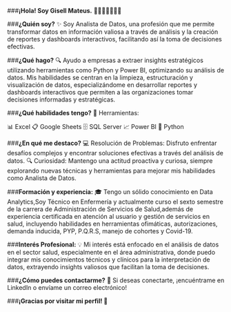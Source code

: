 ###**¡Hola! Soy Gisell Mateus.** 👋👩🏽‍💻👩🏽‍⚕️

###**¿Quién soy?**
✨ Soy Analista de Datos, una profesión que me permite transformar datos en información valiosa a través de análisis y la creación de reportes y dashboards interactivos, facilitando así la toma de decisiones efectivas.

###**¿Qué hago?**
🔍 Ayudo a empresas a extraer insights estratégicos utilizando herramientas como Python y Power BI, optimizando su análisis de datos. Mis habilidades se centran en la limpieza, estructuración y visualización de datos, especializándome en desarrollar reportes y dashboards interactivos que permiten a las organizaciones tomar decisiones informadas y estratégicas.

###**¿Qué habilidades tengo?**
🏹 Herramientas:

📊 Excel
📋 Google Sheets
🗄️ SQL Server
📈 Power BI
🐍 Python

###**¿En qué me destaco?**
💻 Resolución de Problemas: Disfruto enfrentar desafíos complejos y encontrar soluciones efectivas a través del análisis de datos.
🔍 Curiosidad: Mantengo una actitud proactiva y curiosa, siempre explorando nuevas técnicas y herramientas para mejorar mis habilidades como Analista de Datos.

###**Formación y experiencia:**
🎓  Tengo un sólido conocimiento en Data Analytics,Soy Técnico en Enfermería y actualmente curso el sexto semestre de la carrera de Administración de Servicios de Salud,además de experiencia certificada en atención al usuario y gestión de servicios en salud, incluyendo habilidades en herramientas ofimáticas, autorizaciones, demanda inducida, PYP, P.Q.R.S, manejo de cohortes y Covid-19.

###**Interés Profesional:**
💡 Mi interés está enfocado en el análisis de datos en el sector salud, especialmente en el área administrativa, donde puedo integrar mis conocimientos técnicos y clínicos para la interpretación de datos, extrayendo insights valiosos que facilitan la toma de decisiones.

###**¿Cómo puedes contactarme?**
📩 Si deseas conectarte, ¡encuéntrame en LinkedIn o envíame un correo electrónico!

###**¡Gracias por visitar mi perfil! 🌟**




